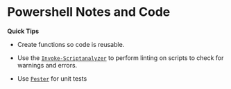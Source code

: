 # Powershell Notes and Code

**Quick Tips**
* Create functions so code is reusable.

* Use the [`Invoke-Scriptanalyzer`](https://github.com/PowerShell/PSScriptAnalyzer/blob/master/docs/markdown/Invoke-ScriptAnalyzer.md) to perform linting on scripts to check for warnings and errors.

* Use [`Pester`](https://github.com/pester/Pester) for unit tests

